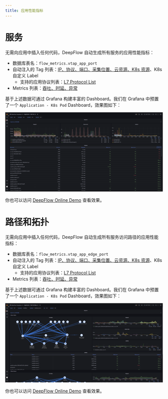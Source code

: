 ```yaml
---
title: 应用性能指标
---
```


# 服务

无需向应用中插入任何代码，DeepFlow 自动生成所有服务的应用性能指标：
- 数据库表名：`flow_metrics.vtap_app_port`
- 自动注入的 Tag 列表：[IP、协议、端口、采集位置、云资源、K8s 资源](https://github.com/metaflowys/metaflow/blob/main/server/querier/db_descriptions/clickhouse/tag/flow_metrics/vtap_app_port)、K8s 自定义 Label
  - 支持的应用协议列表：[L7 Protocol List](https://github.com/metaflowys/metaflow/blob/main/server/querier/db_descriptions/clickhouse/tag/enum/l7_protocol)
- Metrics 列表：[吞吐、时延、异常](https://github.com/metaflowys/metaflow/blob/main/server/querier/db_descriptions/clickhouse/metrics/flow_metrics/vtap_app_port)

基于上述数据可通过 Grafana 构建丰富的 Dashboard。我们在 Grafana 中预置了一个 `Application - K8s Pod` Dashboard，效果图如下：

![Application K8s Pod](./imgs/application-k8s-pod.png)

你也可以访问 [DeepFlow Online Demo](https://demo.metaflow.yunshan.net/d/n7vt1RR4k/application-k8s-pod?from=metaflow-doc) 查看效果。

# 路径和拓扑

无需向应用中插入任何代码，DeepFlow 自动生成所有服务访问路径的应用性能指标：
- 数据库表名：`flow_metrics.vtap_app_edge_port`
- 自动注入的 Tag 列表：[IP、协议、端口、采集位置、云资源、K8s 资源](https://github.com/metaflowys/metaflow/blob/main/server/querier/db_descriptions/clickhouse/tag/flow_metrics/vtap_app_edge_port)、K8s 自定义 Label
  - 支持的应用协议列表：[L7 Protocol List](https://github.com/metaflowys/metaflow/blob/main/server/querier/db_descriptions/clickhouse/tag/enum/l7_protocol)
- Metrics 列表：[吞吐、时延、异常](https://github.com/metaflowys/metaflow/blob/main/server/querier/db_descriptions/clickhouse/metrics/flow_metrics/vtap_app_edge_port)

基于上述数据可通过 Grafana 构建丰富的 Dashboard。我们在 Grafana 中预置了一个 `Application - K8s Pod` Dashboard，效果图如下：

![Application K8s Pod Map](./imgs/application-k8s-pod-map.png)

你也可以访问 [DeepFlow Online Demo](https://demo.metaflow.yunshan.net/d/RPBaBRg4z/application-k8s-pod-map?from=metaflow-doc) 查看效果。
